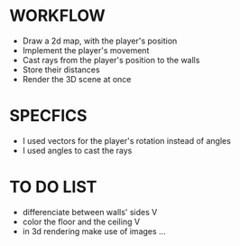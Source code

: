 # WORKFLOW
* Draw a 2d map, with the player's position
* Implement the player's movement
* Cast rays from the player's position to the walls
* Store their distances
* Render the 3D scene at once

# SPECFICS
* I used vectors for the player's rotation instead of angles
* I used angles to cast the rays

# TO DO LIST
* differenciate between walls' sides		V
* color the floor and the ceiling			V
* in 3d rendering make use of images		... 